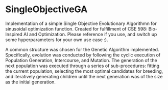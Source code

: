 # SingleObjectiveGA
Implementation of a simple Single Objective Evolutionary Algorithmn for sinusoidal optimization function. Created for fulfillment of CSE 598: Bio-Inspired AI and Optimization. Please reference if you use, and switch up some hyperparameters for your own use case :).


A common structure was chosen for the Genetic 
Algorithm implemented. Specifically, evolution was 
conducted by following the cyclic execution of 
Population Generation, Intercourse, and Mutation. 
The generation of the next population was executed 
through a series of sub-procedures: fitting the current 
population, selecting the most optimal candidates for 
breeding, and iteratively generating children until the 
next generation was of the size as the initial 
generation. 
